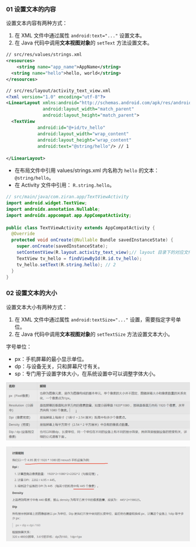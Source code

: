 ### 01 设置文本的内容

设置文本内容有两种方式：

1. 在 XML 文件中通过属性 `android:text="..."` 设置文本。
2. 在 Java 代码中调用**文本视图对象**的 `setText` 方法设置文本。

```xml
// src/res/values/strings.xml
<resources>
	<string name="app_name">AppName</string>
  <string name="hello">hello, world</string>
</resources>
```

```xml
// src/res/layout/activity_text_view.xml
<?xml version="1.0" encoding="utf-8"?>
<LinearLayout xmlns:android="http://schemas.android.com/apk/res/android"
              android:layout_width="match_parent"
              android:layout_height="match_parent">
  <TextView
            android:id="@+id/tv_hello"
            android:layout_width="wrap_content"
            android:layout_height="wrap_content"
            android:text="@string/hello"/> // 1

</LinearLayout>
```

- 在布局文件中引用 values/strings.xml 内名称为 `hello` 的文本：`@string/hello`。
- 在 Activity 文件中引用： `R.string.hello`。

```java
// src/main/java/com.ziran.app/TextViewActivity
import android.widget.TextView;
import androidx.annotation.Nullable;
import androidx.appcompat.app.AppCompatActivity;

public class TextViewActivity extends AppCompatActivity {
  @Override
  protected void onCreate(@Nullable Bundle savedInstanceState) {
    super.onCreate(savedInstanceState);
    setContentView(R.layout.activity_text_view);// layout 目录下的对应文件名
    TextView tv_hello = findViewById(R.id.tv_hello);
    tv_hello.setText(R.string.hello); // 2
  }
}
```

### 02 设置文本的大小

设置文本大小有两种方式：

1. 在 XML 文件中通过属性 `android:textSize="..."` 设置，需要指定字号单位。
2. 在 Java 代码中调用**文本视图对象**的 `setTextSize` 方法设置文本大小。

字号单位：

- px：手机屏幕的最小显示单位。
- dp：与设备无关，只和屏幕尺寸有关。
- sp：专门用于设置字体大小，在系统设置中可以调整字体大小。

![image-20231109154703401](Untitled.assets/image-20231109154703401.png)

![image-20231109161202083](Untitled.assets/image-20231109161202083.png)

